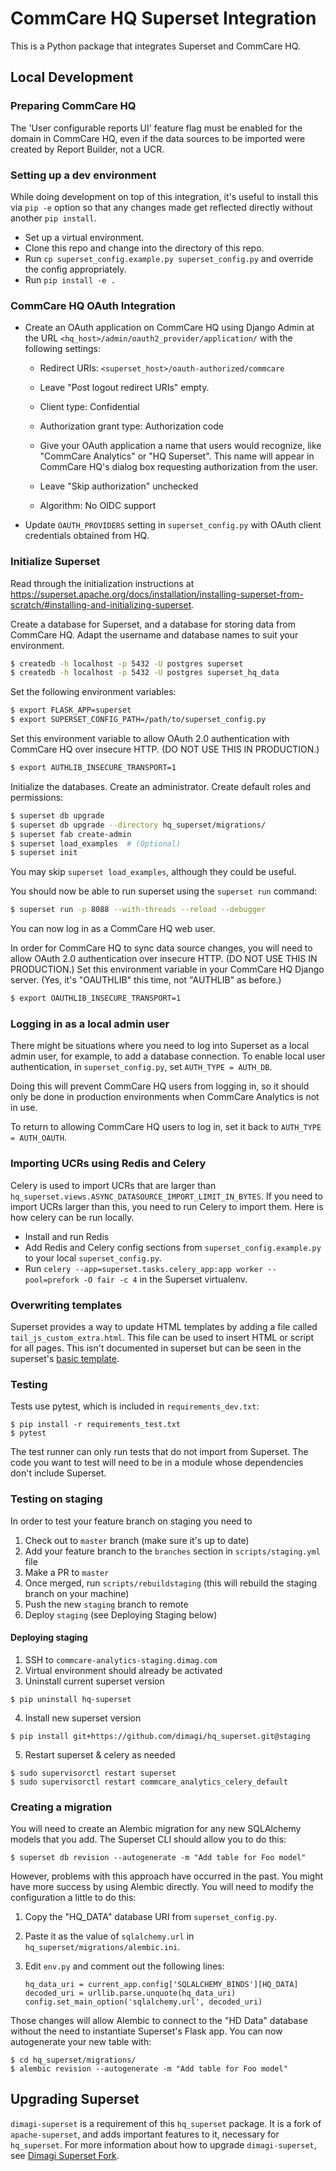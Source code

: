 CommCare HQ Superset Integration
================================

This is a Python package that integrates Superset and CommCare HQ.

Local Development
-----------------

### Preparing CommCare HQ

The 'User configurable reports UI' feature flag must be enabled for the
domain in CommCare HQ, even if the data sources to be imported were
created by Report Builder, not a UCR.


### Setting up a dev environment

While doing development on top of this integration, it's useful to
install this via `pip -e` option so that any changes made get reflected
directly without another `pip install`.

- Set up a virtual environment.
- Clone this repo and change into the directory of this repo.
- Run `cp superset_config.example.py superset_config.py` and override
  the config appropriately.
- Run `pip install -e .`

### CommCare HQ OAuth Integration

- Create an OAuth application on CommCare HQ using Django Admin at the URL
  `<hq_host>/admin/oauth2_provider/application/` with the following settings:

  - Redirect URIs: `<superset_host>/oauth-authorized/commcare`

  - Leave "Post logout redirect URIs" empty.

  - Client type: Confidential

  - Authorization grant type: Authorization code

  - Give your OAuth application a name that users would recognize,
    like "CommCare Analytics" or "HQ Superset". This name will appear
    in CommCare HQ's dialog box requesting authorization from the
    user.

  - Leave "Skip authorization" unchecked

  - Algorithm: No OIDC support

- Update `OAUTH_PROVIDERS` setting in `superset_config.py` with OAuth
  client credentials obtained from HQ.


### Initialize Superset

Read through the initialization instructions at
https://superset.apache.org/docs/installation/installing-superset-from-scratch/#installing-and-initializing-superset.

Create a database for Superset, and a database for storing data from
CommCare HQ. Adapt the username and database names to suit your
environment.
```bash
$ createdb -h localhost -p 5432 -U postgres superset
$ createdb -h localhost -p 5432 -U postgres superset_hq_data
```

Set the following environment variables:
```bash
$ export FLASK_APP=superset
$ export SUPERSET_CONFIG_PATH=/path/to/superset_config.py
```

Set this environment variable to allow OAuth 2.0 authentication with
CommCare HQ over insecure HTTP. (DO NOT USE THIS IN PRODUCTION.)
```bash
$ export AUTHLIB_INSECURE_TRANSPORT=1
```

Initialize the databases. Create an administrator. Create default roles
and permissions:
```bash
$ superset db upgrade
$ superset db upgrade --directory hq_superset/migrations/
$ superset fab create-admin
$ superset load_examples  # (Optional)
$ superset init
```
You may skip `superset load_examples`, although they could be useful.

You should now be able to run superset using the `superset run` command:
```bash
$ superset run -p 8088 --with-threads --reload --debugger
```

You can now log in as a CommCare HQ web user.

In order for CommCare HQ to sync data source changes, you will need to
allow OAuth 2.0 authentication over insecure HTTP. (DO NOT USE THIS IN
PRODUCTION.) Set this environment variable in your CommCare HQ Django
server. (Yes, it's "OAUTHLIB" this time, not "AUTHLIB" as before.)
```bash
$ export OAUTHLIB_INSECURE_TRANSPORT=1
```


### Logging in as a local admin user

There might be situations where you need to log into Superset as a local
admin user, for example, to add a database connection. To enable local
user authentication, in `superset_config.py`, set
`AUTH_TYPE = AUTH_DB`.

Doing this will prevent CommCare HQ users from logging in, so it should
only be done in production environments when CommCare Analytics is not
in use.

To return to allowing CommCare HQ users to log in, set it back to
`AUTH_TYPE = AUTH_OAUTH`.


### Importing UCRs using Redis and Celery

Celery is used to import UCRs that are larger than
`hq_superset.views.ASYNC_DATASOURCE_IMPORT_LIMIT_IN_BYTES`. If you need
to import UCRs larger than this, you need to run Celery to import them.
Here is how celery can be run locally.

- Install and run Redis
- Add Redis and Celery config sections from
  `superset_config.example.py` to your local `superset_config.py`.
- Run
  `celery --app=superset.tasks.celery_app:app worker --pool=prefork -O fair -c 4`
  in the Superset virtualenv.


### Overwriting templates
Superset provides a way to update HTML templates by adding a file called
`tail_js_custom_extra.html`.
This file can be used to insert HTML or script for all pages.
This isn't documented in superset but can be seen in the superset's 
[basic template](https://github.com/apache/superset/blob/f453d5d7e75cfd403b5552d6719b8ebc1f121d9e/superset/templates/superset/basic.html#L131).


### Testing

Tests use pytest, which is included in `requirements_dev.txt`:

    $ pip install -r requirements_test.txt
    $ pytest

The test runner can only run tests that do not import from Superset. The
code you want to test will need to be in a module whose dependencies
don't include Superset.

### Testing on staging
In order to test your feature branch on staging you need to
1. Check out to `master` branch (make sure it's up to date)
2. Add your feature branch to the `branches` section in `scripts/staging.yml` file
3. Make a PR to `master`
4. Once merged, run `scripts/rebuildstaging` (this will rebuild the staging branch on your machine)
5. Push the new `staging` branch to remote
6. Deploy `staging` (see Deploying Staging below)

#### Deploying staging
1. SSH to `commcare-analytics-staging.dimag.com`
2. Virtual environment should already be activated
3. Uninstall current superset version

```shell
$ pip uninstall hq-superset
```

4. Install new superset version

```shell
$ pip install git+https://github.com/dimagi/hq_superset.git@staging
```

5. Restart superset & celery as needed

```shell
$ sudo supervisorctl restart superset
$ sudo supervisorctl restart commcare_analytics_celery_default
```



### Creating a migration

You will need to create an Alembic migration for any new SQLAlchemy
models that you add. The Superset CLI should allow you to do this:

```shell
$ superset db revision --autogenerate -m "Add table for Foo model"
```

However, problems with this approach have occurred in the past. You
might have more success by using Alembic directly. You will need to
modify the configuration a little to do this:

1. Copy the "HQ_DATA" database URI from `superset_config.py`.

2. Paste it as the value of `sqlalchemy.url` in
   `hq_superset/migrations/alembic.ini`.

3. Edit `env.py` and comment out the following lines:
   ```
   hq_data_uri = current_app.config['SQLALCHEMY_BINDS'][HQ_DATA]
   decoded_uri = urllib.parse.unquote(hq_data_uri)
   config.set_main_option('sqlalchemy.url', decoded_uri)
   ```

Those changes will allow Alembic to connect to the "HD Data" database
without the need to instantiate Superset's Flask app. You can now
autogenerate your new table with:

```shell
$ cd hq_superset/migrations/
$ alembic revision --autogenerate -m "Add table for Foo model"
```


Upgrading Superset
------------------

`dimagi-superset` is a requirement of this `hq_superset` package. It is
a fork of `apache-superset`, and adds important features to it,
necessary for `hq_superset`. For more information about how to upgrade
`dimagi-superset`, see [Dimagi Superset Fork](apache-superset.md).
